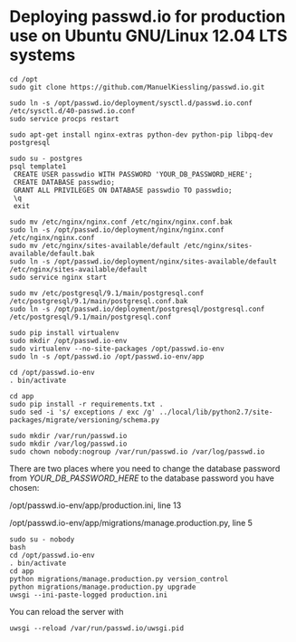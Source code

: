 # Deploying passwd.io for production use on Ubuntu GNU/Linux 12.04 LTS systems

    cd /opt
    sudo git clone https://github.com/ManuelKiessling/passwd.io.git

    sudo ln -s /opt/passwd.io/deployment/sysctl.d/passwd.io.conf /etc/sysctl.d/40-passwd.io.conf
    sudo service procps restart

    sudo apt-get install nginx-extras python-dev python-pip libpq-dev postgresql

    sudo su - postgres
    psql template1
     CREATE USER passwdio WITH PASSWORD 'YOUR_DB_PASSWORD_HERE';
     CREATE DATABASE passwdio;
     GRANT ALL PRIVILEGES ON DATABASE passwdio TO passwdio;
     \q
     exit

    sudo mv /etc/nginx/nginx.conf /etc/nginx/nginx.conf.bak
    sudo ln -s /opt/passwd.io/deployment/nginx/nginx.conf /etc/nginx/nginx.conf
    sudo mv /etc/nginx/sites-available/default /etc/nginx/sites-available/default.bak
    sudo ln -s /opt/passwd.io/deployment/nginx/sites-available/default /etc/nginx/sites-available/default
    sudo service nginx start

    sudo mv /etc/postgresql/9.1/main/postgresql.conf /etc/postgresql/9.1/main/postgresql.conf.bak
    sudo ln -s /opt/passwd.io/deployment/postgresql/postgresql.conf /etc/postgresql/9.1/main/postgresql.conf

    sudo pip install virtualenv
    sudo mkdir /opt/passwd.io-env
    sudo virtualenv --no-site-packages /opt/passwd.io-env
    sudo ln -s /opt/passwd.io /opt/passwd.io-env/app

    cd /opt/passwd.io-env
    . bin/activate

    cd app
    sudo pip install -r requirements.txt .
    sudo sed -i 's/ exceptions / exc /g' ../local/lib/python2.7/site-packages/migrate/versioning/schema.py

    sudo mkdir /var/run/passwd.io
    sudo mkdir /var/log/passwd.io
    sudo chown nobody:nogroup /var/run/passwd.io /var/log/passwd.io

There are two places where you need to change the database password from
*YOUR_DB_PASSWORD_HERE* to the database password you have chosen:

/opt/passwd.io-env/app/production.ini, line 13

/opt/passwd.io-env/app/migrations/manage.production.py, line 5

    sudo su - nobody
    bash
    cd /opt/passwd.io-env
    . bin/activate
    cd app
    python migrations/manage.production.py version_control
    python migrations/manage.production.py upgrade
    uwsgi --ini-paste-logged production.ini

You can reload the server with

    uwsgi --reload /var/run/passwd.io/uwsgi.pid

